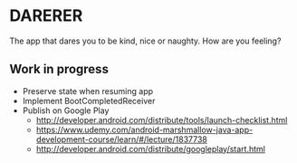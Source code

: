 # DARERER

The app that dares you to be kind, nice or naughty. How are you feeling?

## Work in progress

- Preserve state when resuming app
- Implement BootCompletedReceiver
- Publish on Google Play
    - http://developer.android.com/distribute/tools/launch-checklist.html
    - https://www.udemy.com/android-marshmallow-java-app-development-course/learn/#/lecture/1837738
    - http://developer.android.com/distribute/googleplay/start.html